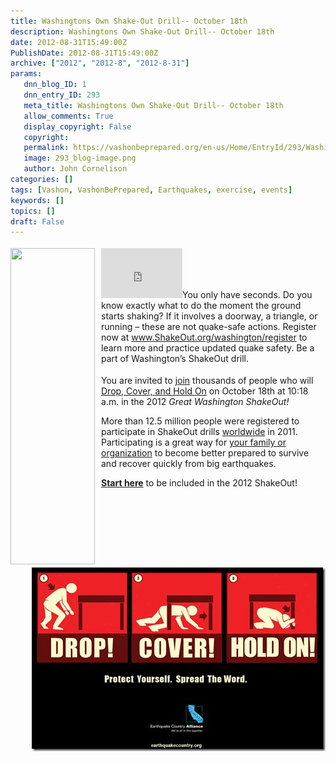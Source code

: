 ```yaml
---
title: Washingtons Own Shake-Out Drill-- October 18th
description: Washingtons Own Shake-Out Drill-- October 18th
date: 2012-08-31T15:49:00Z
PublishDate: 2012-08-31T15:49:00Z
archive: ["2012", "2012-8", "2012-8-31"]
params:
   dnn_blog_ID: 1
   dnn_entry_ID: 293
   meta_title: Washingtons Own Shake-Out Drill-- October 18th
   allow_comments: True
   display_copyright: False
   copyright: 
   permalink: https://vashonbeprepared.org/en-us/Home/EntryId/293/Washingtons-Own-Shake-Out-Drill-October-18th
   image: 293_blog-image.png
   author: John Cornelison
categories: []
tags: [Vashon, VashonBePrepared, Earthquakes, exercise, events]
keywords: []
topics: []
draft: False
---
```


<div class="wlWriterHeaderFooter" style="padding-bottom: 4px; margin: 0px; padding-left: 0px; padding-right: 0px; float: none; padding-top: 4px;"><iframe src="http://www.facebook.com/widgets/like.php?href=http://vashonbeprepared.org/News/Blogs/VashonPreparedness/tabid/164/EntryId/293/Washington-rsquo-s-Own-Shake-Out-Drill-October-18th.aspx" frameborder="0" scrolling="no" style="width: 130px; height: 80px;border: medium none;"></iframe><a href="http://www.ShakeOut.org/washington" target="_blank"><img alt="" width="135" height="506" align="left" style="margin: 0px 10px 5px 0px; display: inline; float: left;" src="http://www.shakeout.org/washington/downloads/ShakeOut_Washington_DontFreak_160x600.gif" /></a>You only have seconds. Do you know exactly what to do the moment the ground starts shaking? If it involves a doorway, a triangle, or running &ndash; these are not quake-safe actions. Register now at <a href="http://www.ShakeOut.org/washington/register">www.ShakeOut.org/washington/register</a> to learn more and practice updated quake safety. Be a part of Washington&rsquo;s ShakeOut drill.</div>
<p>You are invited to <a href="http://www.shakeout.org/washington/register">join</a> thousands of people who will <a href="http://www.shakeout.org/washington/dropcoverholdon/">Drop, Cover, and Hold On</a> on October 18th at 10:18 a.m. in the 2012 <i>Great Washington ShakeOut!</i></p>
<p>More than 12.5 million people were registered to participate in ShakeOut drills <a href="http://www.shakeout.org">worldwide</a> in 2011. Participating is a great way for <a href="http://www.shakeout.org/washington/howtoparticipate">your family or organization</a> to become better prepared to survive and recover quickly from big earthquakes. </p>
<p><b><a href="http://www.shakeout.org/washington/register">Start here</a></b> to be included in the 2012 ShakeOut!<a href="http://www.dropcoverholdon.org/" target="_blank"><img width="470" height="294" title="shake_01_800x600" align="right" style="background-image: none;   padding-left: 0px; padding-right: 0px; display: inline; float: right;   padding-top: 0px;border: 0px solid;" alt="shake_01_800x600" src="/images/dnnBlog/1/293/Windows-Live-Writer-d62c60342cbb_759F-shake_01_800x600_3.jpg" /></a></p>

